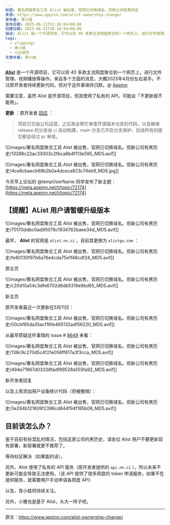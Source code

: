 ```yaml
---
标题: 著名网盘聚合工具 Alist 被出售，官网已切换域名。但新公司有黑历史
来源: https://www.appinn.com/alist-ownership-change/
发布者: 青小蛙
发布日期: 2025-06-11T11:26:04+08:00
创建日期: 2025-06-21T20:20:59+08:00
描述: Alist 是一个开源项目，它可以将 40 多款主流网盘聚合到一个网页上，进行文件管理、视频播放等操作。来自多个方面的消息，大概2025年4月份左右易手。不过原开发者持续更新代码，但对于这件事保持沉默。@Appinn
tags:
  - clippings
  - 青小蛙
  - 小众软件
文章作者: 青小蛙
---
```

**[Alist](https://www.appinn.com/alist-file-list-program/)** 是一个开源项目，它可以将 40 多款主流网盘聚合到一个网页上，进行文件管理、视频播放等操作。来自多个方面的消息，大概2025年4月份左右易手。不过原开发者持续更新代码，但对于这件事保持沉默。@ [Appinn](https://www.appinn.com/alist-ownership-change/)

需要注意，虽然 Alist 是开源项目，但其使用了私有的 API，可能会「不更新就不能用」。

**更新** ：原开发者 [回应](https://t.me/alist_news/85) ：

> 项目已交由公司运营，之后我会帮忙审查开源版本仓库的代码，以及确保 release 的分发由 ci 自动构建，main 分支已开启分支保护，后续所有的提交都会经过 pr 审核。

![[images/著名网盘聚合工具 Alist 被出售，官网已切换域名。但新公司有黑历史/13288c22ac33003c2fbca8b4f113e595_MD5.avif]]



![[images/著名网盘聚合工具 Alist 被出售，官网已切换域名。但新公司有黑历史/4ce8cbaecb69b2b0a4dceca823c74eb9_MD5.jpg]]



今天早上论坛的 @tempUserName 同学发布了新主题： [https://meta.appinn.net/t/topic/72174](https://meta.appinn.net/t/topic/72174)

## 【提醒】AList 用户请暂缓升级版本

![[images/著名网盘聚合工具 Alist 被出售，官网已切换域名。但新公司有黑历史/70170ddbc0ad95078c1934762baee34d_MD5.avif]]



最早， **Alist** 的官网是 `alist.nn.ci` ，目前其更换为 `alistgo.com` ：

![[images/著名网盘聚合工具 Alist 被出售，官网已切换域名。但新公司有黑历史/fe80130f97b6a76e4cda75e1f48cdf24_MD5.avif]]

原主页

![[images/著名网盘聚合工具 Alist 被出售，官网已切换域名。但新公司有黑历史/c20d10a54c3dfe6702d6db5319e9bd65_MD5.avif]]

新主页

原开发者最近一次更新在5月11日：

![[images/著名网盘聚合工具 Alist 被出售，官网已切换域名。但新公司有黑历史/00cbf85da35acf16fe465132adf56220_MD5.avif]]


从最早质疑这件事情的 issue # [8649](https://github.com/AlistGo/alist/issues/8649) 来看：

![[images/著名网盘聚合工具 Alist 被出售，官网已切换域名。但新公司有黑历史/138c9c270d5c4f21e056ff617a3f3cca_MD5.avif]]



![[images/著名网盘聚合工具 Alist 被出售，官网已切换域名。但新公司有黑历史/494e71867d03338fadf89528a555fa92_MD5.avif]]

新开发者回复

以及上周添加用户设备统计代码（但被撤销）：

![[images/著名网盘聚合工具 Alist 被出售，官网已切换域名。但新公司有黑历史/3e284b121809f2396cd844f94f185b06_MD5.avif]]

## 目前该怎么办？

鉴于目前有些混乱的情况，包括这家公司的黑历史，请各位 Alist 用户不要更新现有部署，新部署就更不推荐了。

等待社区解决（如果能的话）。

另外，Alist 使用了私有的 API 服务（原开发者提供的 `api.nn.ci` ），所以未来不更新可能会导致无法使用。（该 API 提供了很多网盘的 token 申请服务，如果不在提供服务，就需要用户手动申请各网盘 API）

以及，青小蛙将持续关注。

另外，小雅也是基于 Alist，头大一阵子吧。

---

原文：https://www.appinn.com/alist-ownership-change/